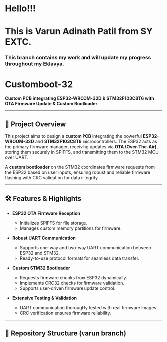 # Hello!!!
# This is **Varun Adinath Patil** from **SY EXTC.**
### This branch contains my work and will update my progress throughout my Eklavya. 
# Customboot-32

**Custom PCB integrating ESP32-WROOM-32D & STM32F103C8T6 with OTA Firmware Update & Custom Bootloader**

---

## 🚀 Project Overview

This project aims to design a **custom PCB** integrating the powerful **ESP32-WROOM-32D** and **STM32F103C8T6** microcontrollers. The ESP32 acts as the primary firmware manager, receiving updates via **OTA (Over-The-Air)**, storing them securely in SPIFFS, and transmitting them to the STM32 MCU over UART.

A **custom bootloader** on the STM32 coordinates firmware requests from the ESP32 based on user inputs, ensuring robust and reliable firmware flashing with CRC validation for data integrity.

---

## 🛠️ Features & Highlights

- **ESP32 OTA Firmware Reception**  
  - Initializes SPIFFS for file storage.  
  - Manages custom memory partitions for firmware.

- **Robust UART Communication**  
  - Supports one-way and two-way UART communication between ESP32 and STM32.  
  - Ready-to-use protocol formats for seamless data transfer.

- **Custom STM32 Bootloader**  
  - Requests firmware chunks from ESP32 dynamically.  
  - Implements CRC32 checks for firmware validation.  
  - Supports user-driven firmware update control.

- **Extensive Testing & Validation**  
  - UART communication thoroughly tested with real firmware images.  
  - CRC verification ensures firmware reliability.

---

## 📂 Repository Structure (varun branch)


